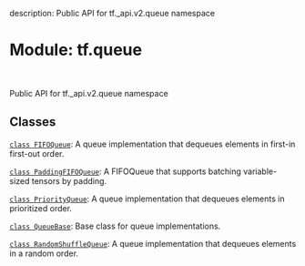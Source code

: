 description: Public API for tf._api.v2.queue namespace

<div itemscope itemtype="http://developers.google.com/ReferenceObject">
<meta itemprop="name" content="tf.queue" />
<meta itemprop="path" content="Stable" />
</div>

# Module: tf.queue

<!-- Insert buttons and diff -->

<table class="tfo-notebook-buttons tfo-api nocontent" align="left">

</table>



Public API for tf._api.v2.queue namespace



## Classes

[`class FIFOQueue`](../tf/queue/FIFOQueue.md): A queue implementation that dequeues elements in first-in first-out order.

[`class PaddingFIFOQueue`](../tf/queue/PaddingFIFOQueue.md): A FIFOQueue that supports batching variable-sized tensors by padding.

[`class PriorityQueue`](../tf/queue/PriorityQueue.md): A queue implementation that dequeues elements in prioritized order.

[`class QueueBase`](../tf/queue/QueueBase.md): Base class for queue implementations.

[`class RandomShuffleQueue`](../tf/queue/RandomShuffleQueue.md): A queue implementation that dequeues elements in a random order.

